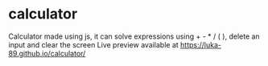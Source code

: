 # calculator
Calculator made using js, it can solve expressions using + - * / ( ), delete an input and clear the screen
Live preview available at https://luka-89.github.io/calculator/